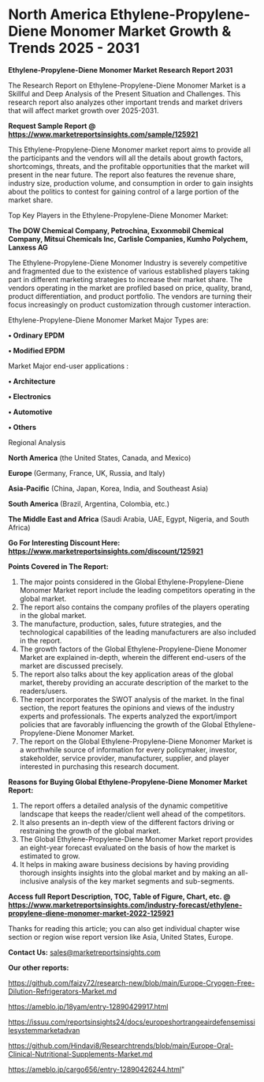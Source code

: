 # North America Ethylene-Propylene-Diene Monomer Market Growth & Trends 2025 - 2031

<strong>Ethylene-Propylene-Diene Monomer Market Research Report 2031</strong>

The Research Report on Ethylene-Propylene-Diene Monomer Market is a Skillful and Deep Analysis of the Present Situation and Challenges. This research report also analyzes other important trends and market drivers that will affect market growth over 2025-2031.

<strong>Request Sample Report @ <a href=https://www.marketreportsinsights.com/sample/125921>https://www.marketreportsinsights.com/sample/125921</a></strong>

This Ethylene-Propylene-Diene Monomer market report aims to provide all the participants and the vendors will all the details about growth factors, shortcomings, threats, and the profitable opportunities that the market will present in the near future. The report also features the revenue share, industry size, production volume, and consumption in order to gain insights about the politics to contest for gaining control of a large portion of the market share.

Top Key Players in the Ethylene-Propylene-Diene Monomer Market:

<strong>The DOW Chemical Company, Petrochina, Exxonmobil Chemical Company, Mitsui Chemicals Inc, Carlisle Companies, Kumho Polychem, Lanxess AG</strong>

The Ethylene-Propylene-Diene Monomer Industry is severely competitive and fragmented due to the existence of various established players taking part in different marketing strategies to increase their market share. The vendors operating in the market are profiled based on price, quality, brand, product differentiation, and product portfolio. The vendors are turning their focus increasingly on product customization through customer interaction.

Ethylene-Propylene-Diene Monomer Market Major Types are:

<strong>• Ordinary EPDM

• Modified EPDM</strong>

Market Major end-user applications :

<strong>• Architecture

• Electronics

• Automotive

• Others</strong>

Regional Analysis

</u><strong><b>North America</b></strong> (the United States, Canada, and Mexico)

<strong><b>Europe </b></strong>(Germany, France, UK, Russia, and Italy)

<strong><b>Asia-Pacific</b></strong> (China, Japan, Korea, India, and Southeast Asia)

<strong><b>South America</b></strong> (Brazil, Argentina, Colombia, etc.)

<strong><b>The Middle East and Africa</b></strong> (Saudi Arabia, UAE, Egypt, Nigeria, and South Africa)

<strong>Go For Interesting Discount Here: <a href=https://www.marketreportsinsights.com/discount/125921>https://www.marketreportsinsights.com/discount/125921</a></strong>

<strong>Points Covered in The Report:</strong>
<ol>
  <li>The major points considered in the Global Ethylene-Propylene-Diene Monomer Market report include the leading competitors operating in the global market.</li>
  <li>The report also contains the company profiles of the players operating in the global market.</li>
  <li>The manufacture, production, sales, future strategies, and the technological capabilities of the leading manufacturers are also included in the report.</li>
  <li>The growth factors of the Global Ethylene-Propylene-Diene Monomer Market are explained in-depth, wherein the different end-users of the market are discussed precisely.</li>
  <li>The report also talks about the key application areas of the global market, thereby providing an accurate description of the market to the readers/users.</li>
  <li>The report incorporates the SWOT analysis of the market. In the final section, the report features the opinions and views of the industry experts and professionals. The experts analyzed the export/import policies that are favorably influencing the growth of the Global Ethylene-Propylene-Diene Monomer Market.</li>
  <li>The report on the Global Ethylene-Propylene-Diene Monomer Market is a worthwhile source of information for every policymaker, investor, stakeholder, service provider, manufacturer, supplier, and player interested in purchasing this research document.</li>
</ol>
<strong>Reasons for Buying Global Ethylene-Propylene-Diene Monomer Market Report:</strong>

<ol>
  <li>The report offers a detailed analysis of the dynamic competitive landscape that keeps the reader/client well ahead of the competitors.</li>
  <li>It also presents an in-depth view of the different factors driving or restraining the growth of the global market.</li>
  <li>The Global Ethylene-Propylene-Diene Monomer Market report provides an eight-year forecast evaluated on the basis of how the market is estimated to grow.</li>
  <li>It helps in making aware business decisions by having providing thorough insights insights into the global market and by making an all-inclusive analysis of the key market segments and sub-segments.</li>
</ol>
<strong>Access full Report Description, TOC, Table of Figure, Chart, etc. @ <a href=https://www.marketreportsinsights.com/industry-forecast/ethylene-propylene-diene-monomer-market-2022-125921>https://www.marketreportsinsights.com/industry-forecast/ethylene-propylene-diene-monomer-market-2022-125921</a></strong>


Thanks for reading this article; you can also get individual chapter wise section or region wise report version like Asia, United States, Europe.

<strong>Contact Us:</strong>
sales@marketreportsinsights.com

<strong>Our other reports:</strong>

<a href=https://github.com/faizy72/research-new/blob/main/Europe-Cryogen-Free-Dilution-Refrigerators-Market.md>https://github.com/faizy72/research-new/blob/main/Europe-Cryogen-Free-Dilution-Refrigerators-Market.md</a>

<a href=https://ameblo.jp/18yam/entry-12890429917.html>https://ameblo.jp/18yam/entry-12890429917.html</a>

<a href=https://issuu.com/reportsinsights24/docs/europeshortrangeairdefensemissilesystemmarketadvan>https://issuu.com/reportsinsights24/docs/europeshortrangeairdefensemissilesystemmarketadvan</a>

<a href=https://github.com/Hindavi8/Researchtrends/blob/main/Europe-Oral-Clinical-Nutritional-Supplements-Market.md>https://github.com/Hindavi8/Researchtrends/blob/main/Europe-Oral-Clinical-Nutritional-Supplements-Market.md</a>

<a href=https://ameblo.jp/cargo656/entry-12890426244.html>https://ameblo.jp/cargo656/entry-12890426244.html</a>"
